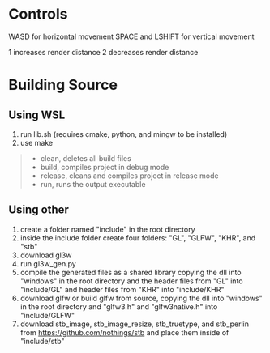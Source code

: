 # Controls

WASD for horizontal movement
SPACE and LSHIFT for vertical movement

1 increases render distance
2 decreases render distance

# Building Source

## Using WSL
1. run lib.sh (requires cmake, python, and mingw to be installed)
2. use make
> - clean, deletes all build files
> - build, compiles project in debug mode
> - release, cleans and compiles project in release mode
> - run, runs the output executable

## Using other
1. create a folder named "include" in the root directory
2. inside the include folder create four folders: "GL", "GLFW", "KHR", and "stb"
3. download gl3w
  1. run gl3w_gen.py
  2. compile the generated files as a shared library copying the dll into "windows" in the root directory and the header files from "GL" into "include/GL" and header files from "KHR" into "include/KHR"
4. download glfw or build glfw from source, copying the dll into "windows" in the root directory and "glfw3.h" and "glfw3native.h" into "include/GLFW"
5. download stb_image, stb_image_resize, stb_truetype, and stb_perlin from https://github.com/nothings/stb and place them inside of "include/stb"


